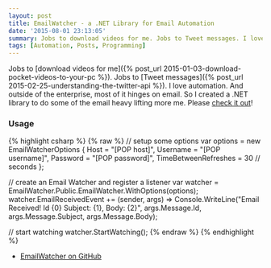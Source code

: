 ```yaml
---
layout: post
title: EmailWatcher - a .NET Library for Email Automation
date: '2015-08-01 23:13:05'
summary: Jobs to download videos for me. Jobs to Tweet messages. I love automation. And outside of the enterprise, most of it hinges on email. So I created a .NET library to do some of the email heavy lifting more me ...
tags: [Automation, Posts, Programming]
---
```


Jobs to [download videos for me]({% post_url 2015-01-03-download-pocket-videos-to-your-pc %}). Jobs to [Tweet messages]({% post_url 2015-02-25-understanding-the-twitter-api %}). I love automation. And outside of the enterprise, most of it hinges on email. So I created a .NET library to do some of the email heavy lifting more me. Please <a href="https://github.com/jamesfmackenzie/EmailWatcher" target="_blank">check it out</a>!

### Usage

{% highlight csharp %}
{% raw %}
// setup some options
var options = new EmailWatcherOptions {
  Host = "[POP host]",
  Username = "[POP username]",
  Password = "[POP password]",
  TimeBetweenRefreshes = 30 // seconds
  };

// create an Email Watcher and register a listener
var watcher = EmailWatcher.Public.EmailWatcher.WithOptions(options);
watcher.EmailReceivedEvent += (sender, args)
  => Console.WriteLine("Email Received! Id {0} Subject: {1}, Body: {2}", args.Message.Id, args.Message.Subject, args.Message.Body);

// start watching
watcher.StartWatching();
{% endraw %}
{% endhighlight %}

* <a href="https://github.com/jamesfmackenzie/EmailWatcher" target="_blank">EmailWatcher on GitHub</a>